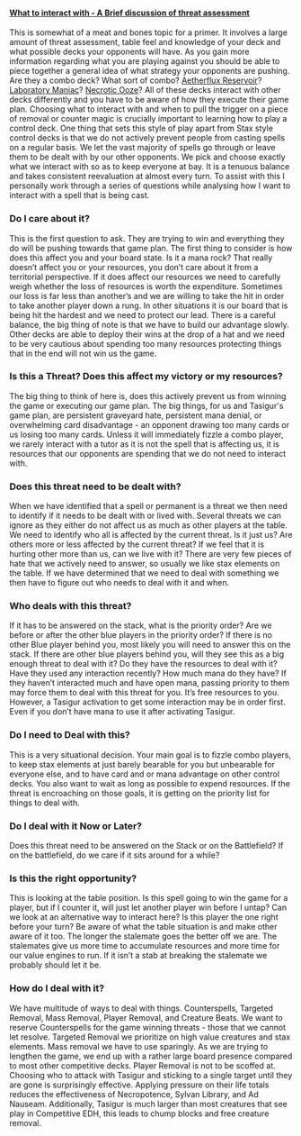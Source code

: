 
#### [What to interact with - A Brief discussion of threat assessment](https://tappedout.net/mtg-decks/tasigur-seasons-past-season-pastigur/#collapse-3DQJCD-38)

This is somewhat of a meat and bones topic for a primer. It involves a large amount of threat assessment, table feel and knowledge of your deck and what possible decks your opponents will have. As you gain more information regarding what you are playing against you should be able to piece together a general idea of what strategy your opponents are pushing. Are they a combo deck? What sort of combo? [Aetherflux Reservoir](https://tappedout.net/mtg-card/aetherflux-reservoir/)? [Laboratory Maniac](https://tappedout.net/mtg-card/laboratory-maniac/)? [Necrotic Ooze](https://tappedout.net/mtg-card/necrotic-ooze/)? All of these decks interact with other decks differently and you have to be aware of how they execute their game plan. Choosing what to interact with and when to pull the trigger on a piece of removal or counter magic is crucially important to learning how to play a control deck. One thing that sets this style of play apart from Stax style control decks is that we do not actively prevent people from casting spells on a regular basis. We let the vast majority of spells go through or leave them to be dealt with by our other opponents. We pick and choose exactly what we interact with so as to keep everyone at bay. It is a tenuous balance and takes consistent reevaluation at almost every turn. To assist with this I personally work through a series of questions while analysing how I want to interact with a spell that is being cast.

### Do I care about it?

This is the first question to ask. They are trying to win and everything they do will be pushing towards that game plan. The first thing to consider is how does this affect you and your board state. Is it a mana rock? That really doesn’t affect you or your resources, you don’t care about it from a territorial perspective. If it does affect our resources we need to carefully weigh whether the loss of resources is worth the expenditure. Sometimes our loss is far less than another’s and we are willing to take the hit in order to take another player down a rung. In other situations it is our board that is being hit the hardest and we need to protect our lead. There is a careful balance, the big thing of note is that we have to build our advantage slowly. Other decks are able to deploy their wins at the drop of a hat and we need to be very cautious about spending too many resources protecting things that in the end will not win us the game.

### Is this a Threat? Does this affect my victory or my resources?

The big thing to think of here is, does this actively prevent us from winning the game or executing our game plan. The big things, for us and Tasigur's game plan, are persistent graveyard hate, persistent mana denial, or overwhelming card disadvantage - an opponent drawing too many cards or us losing too many cards. Unless it will immediately fizzle a combo player, we rarely interact with a tutor as it is not the spell that is affecting us, it is resources that our opponents are spending that we do not need to interact with.

### Does this threat need to be dealt with?

When we have identified that a spell or permanent is a threat we then need to identify if it needs to be dealt with or lived with. Several threats we can ignore as they either do not affect us as much as other players at the table. We need to identify who all is affected by the current threat. Is it just us? Are others more or less affected by the current threat? If we feel that it is hurting other more than us, can we live with it? There are very few pieces of hate that we actively need to answer, so usually we like stax elements on the table. If we have determined that we need to deal with something we then have to figure out who needs to deal with it and when.

### Who deals with this threat?

If it has to be answered on the stack, what is the priority order? Are we before or after the other blue players in the priority order? If there is no other Blue player behind you, most likely you will need to answer this on the stack. If there are other blue players behind you, will they see this as a big enough threat to deal with it? Do they have the resources to deal with it? Have they used any interaction recently? How much mana do they have? If they haven’t interacted much and have open mana, passing priority to them may force them to deal with this threat for you. It’s free resources to you. However, a Tasigur activation to get some interaction may be in order first. Even if you don’t have mana to use it after activating Tasigur.

### Do I need to Deal with this?

This is a very situational decision. Your main goal is to fizzle combo players, to keep stax elements at just barely bearable for you but unbearable for everyone else, and to have card and or mana advantage on other control decks. You also want to wait as long as possible to expend resources. If the threat is encroaching on those goals, it is getting on the priority list for things to deal with.

### Do I deal with it Now or Later?

Does this threat need to be answered on the Stack or on the Battlefield? If on the battlefield, do we care if it sits around for a while?

### Is this the right opportunity?

This is looking at the table position. Is this spell going to win the game for a player, but if I counter it, will just let another player win before I untap? Can we look at an alternative way to interact here? Is this player the one right before your turn? Be aware of what the table situation is and make other aware of it too. The longer the stalemate goes the better off we are. The stalemates give us more time to accumulate resources and more time for our value engines to run. If it isn’t a stab at breaking the stalemate we probably should let it be.

### How do I deal with it?

We have multitude of ways to deal with things. Counterspells, Targeted Removal, Mass Removal, Player Removal, and Creature Beats. We want to reserve Counterspells for the game winning threats - those that we cannot let resolve. Targeted Removal we prioritize on high value creatures and stax elements. Mass removal we have to use sparingly. As we are trying to lengthen the game, we end up with a rather large board presence compared to most other competitive decks. Player Removal is not to be scoffed at. Choosing who to attack with Tasigur and sticking to a single target until they are gone is surprisingly effective. Applying pressure on their life totals reduces the effectiveness of Necropotence, Sylvan Library, and Ad Nauseam. Additionally, Tasigur is much larger than most creatures that see play in Competitive EDH, this leads to chump blocks and free creature removal.
